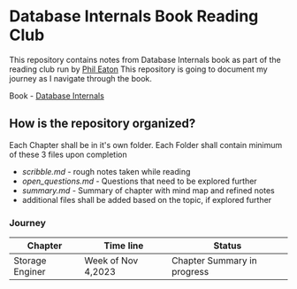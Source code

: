 # Database Internals Book Reading Club
This repository contains notes from Database Internals book as part of the reading club run by [Phil Eaton](https://www.linkedin.com/in/eatonphil/) 
This repository is going to document my journey as I navigate through the book.

Book - [Database Internals](https://www.amazon.com/Database-Internals-Deep-Distributed-Systems/dp/1492040347/ref=sr_1_1?crid=8TQNHI077ZWV&keywords=database+internals&qid=1699291621&sprefix=Database%2Caps%2C216&sr=8-10)

## How is the repository organized?

Each Chapter shall be in it's own folder. Each Folder shall contain minimum of these 3 files upon completion
- *scribble.md* - rough notes taken while reading
- *open_questions.md* - Questions that need to be explored further
- *summary.md* - Summary of chapter with mind map and refined notes
- additional files shall be added based on the topic, if explored further

### Journey

| Chapter                 | Time line                |  Status                 |
| -----------             | -----------              |---------                |
| Storage Enginer         | Week of Nov 4,2023       | Chapter Summary in progress         |


